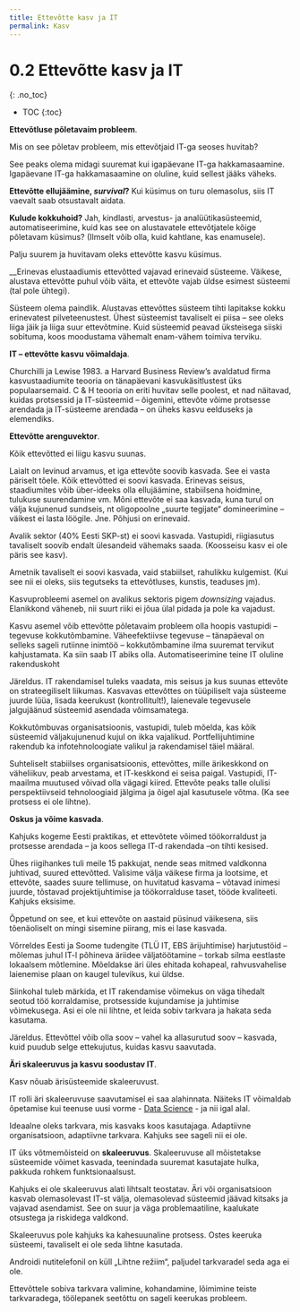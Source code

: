 ```yaml
---
title: Ettevõtte kasv ja IT
permalink: Kasv
---
```


# 0.2 Ettevõtte kasv ja IT
{: .no_toc}

- TOC
{:toc}

__Ettevõtluse põletavaim probleem__.

Mis on see põletav probleem, mis ettevõtjaid IT-ga seoses huvitab?

See peaks olema midagi suuremat kui igapäevane IT-ga hakkamasaamine. Igapäevane IT-ga hakkamasaamine on oluline, kuid sellest jääks väheks.

__Ettevõtte ellujäämine, _survival_?__ Kui küsimus on turu olemasolus, siis IT vaevalt saab otsustavalt aidata.

__Kulude kokkuhoid?__ Jah, kindlasti, arvestus- ja analüütikasüsteemid, automatiseerimine, kuid kas see on alustavatele ettevõtjatele kõige põletavam küsimus? (Ilmselt võib olla, kuid kahtlane, kas enamusele).

Palju suurem ja huvitavam oleks ettevõtte kasvu küsimus.

__Erinevas elustaadiumis ettevõtted vajavad erinevaid süsteeme. Väikese, alustava ettevõtte puhul võib väita, et ettevõte vajab üldse esimest süsteemi (tal pole ühtegi).

Süsteem olema paindlik. Alustavas ettevõttes süsteem tihti lapitakse kokku erinevatest pilveteenustest. Ühest süsteemist tavaliselt ei piisa – see oleks liiga jäik ja liiga suur ettevõtmine. Kuid süsteemid peavad üksteisega siiski sobituma, koos moodustama vähemalt enam-vähem toimiva terviku.

__IT – ettevõtte kasvu võimaldaja__.

Churchilli ja Lewise 1983. a Harvard Business Review’s avaldatud firma kasvustaadiumite teooria on tänapäevani kasvukäsitlustest üks populaarsemaid. C & H teooria on eriti huvitav selle poolest, et nad näitavad, kuidas protsessid ja IT-süsteemid – õigemini, ettevõte võime protsesse arendada ja IT-süsteeme arendada – on üheks kasvu eelduseks ja elemendiks.

__Ettevõtte arenguvektor__.

Kõik ettevõtted ei liigu kasvu suunas.

Laialt on levinud arvamus, et iga ettevõte soovib kasvada. See ei vasta päriselt tõele. Kõik ettevõtted ei soovi kasvada. Erinevas seisus,  staadiumites võib über-ideeks olla ellujäämine, stabiilsena hoidmine, tulukuse suurendamine vm. Mõni ettevõte ei saa kasvada, kuna turul on välja kujunenud sundseis, nt oligopoolne „suurte tegijate“ domineerimine – väikest ei lasta löögile. Jne. Põhjusi on erinevaid.

Avalik sektor (40% Eesti SKP-st) ei soovi kasvada. Vastupidi, riigiasutus tavaliselt soovib endalt ülesandeid vähemaks saada. (Koosseisu kasv ei ole päris see kasv).

Ametnik tavaliselt ei soovi kasvada, vaid stabiilset, rahulikku kulgemist. (Kui see nii ei oleks, siis tegutseks ta ettevõtluses, kunstis, teaduses jm).

Kasvuprobleemi asemel on avalikus sektoris pigem _downsizing_ vajadus. Elanikkond väheneb, nii suurt riiki ei jõua ülal pidada ja pole ka vajadust.

Kasvu asemel võib ettevõtte põletavaim probleem olla hoopis vastupidi – tegevuse kokkutõmbamine. Väheefektiivse tegevuse – tänapäeval on selleks sageli rutiinne inimtöö – kokkutõmbamine ilma suuremat tervikut kahjustamata. Ka siin saab IT abiks olla. Automatiseerimine teine IT oluline rakenduskoht

Järeldus. IT rakendamisel tuleks vaadata, mis seisus ja kus suunas ettevõte on strateegiliselt liikumas. Kasvavas ettevõttes on tüüpiliselt vaja süsteeme juurde lüüa, lisada keerukust (kontrollitult!), laienevale tegevusele jalgujäänud süsteemid asendada võimsamatega.

Kokkutõmbuvas organisatsioonis, vastupidi, tuleb mõelda, kas kõik süsteemid väljakujunenud kujul on ikka vajalikud. Portfellijuhtimine rakendub ka infotehnoloogiate valikul ja rakendamisel täiel määral.

Suhteliselt stabiilses organisatsioonis, ettevõttes, mille ärikeskkond on väheliikuv, peab arvestama, et IT-keskkond ei seisa paigal. Vastupidi, IT-maailma muutused võivad olla vägagi kiired. Ettevõte peaks talle olulisi perspektiivseid tehnoloogiaid jälgima ja õigel ajal kasutusele võtma. (Ka see protsess ei ole lihtne).

__Oskus ja võime kasvada__.

Kahjuks kogeme Eesti praktikas, et ettevõtete võimed töökorraldust ja protsesse arendada – ja koos sellega IT-d rakendada –on tihti kesised.

Ühes riigihankes tuli meile 15 pakkujat, nende seas mitmed valdkonna juhtivad, suured ettevõtted. Valisime välja väikese firma ja lootsime, et ettevõte, saades suure tellimuse, on huvitatud kasvama – võtavad inimesi juurde, tõstavad projektijuhtimise ja töökorralduse taset, tööde kvaliteeti. Kahjuks eksisime.

Õppetund on see, et kui ettevõte on aastaid püsinud väikesena, siis tõenäoliselt on mingi sisemine piirang, mis ei lase kasvada.

Võrreldes Eesti ja Soome tudengite (TLÜ IT, EBS ärijuhtimise) harjutustöid – mõlemas juhul IT-l põhineva äriidee väljatöötamine – torkab silma eestlaste lokaalsem mõtlemine. Mõeldakse äri üles ehitada kohapeal, rahvusvahelise laienemise plaan on kaugel tulevikus, kui üldse.

Siinkohal tuleb märkida, et IT rakendamise võimekus on väga tihedalt seotud töö korraldamise, protsesside kujundamise ja juhtimise võimekusega. Asi ei ole nii lihtne, et leida sobiv tarkvara ja hakata seda kasutama.

Järeldus. Ettevõttel võib olla soov – vahel ka allasurutud soov – kasvada, kuid puudub selge ettekujutus, kuidas kasvu saavutada.

__Äri skaleeruvus ja kasvu soodustav IT__.

Kasv nõuab ärisüsteemide skaleeruvust.

IT rolli äri skaleeruvuse saavutamisel ei saa alahinnata. Näiteks IT võimaldab õpetamise kui teenuse uusi vorme - [Data Science](https://www.springboard.com/workshops/data-science-career-track/) - ja nii igal alal.

Ideaalne oleks tarkvara, mis kasvaks koos kasutajaga. Adaptiivne organisatsioon, adaptiivne tarkvara. Kahjuks see sageli nii ei ole.

IT üks võtmemõisteid on __skaleeruvus__. Skaleeruvuse all mõistetakse süsteemide võimet kasvada, teenindada suuremat kasutajate hulka, pakkuda rohkem funktsionaalsust.

Kahjuks ei ole skaleeruvus alati lihtsalt teostatav. Äri või organisatsioon kasvab olemasolevast IT-st välja, olemasolevad süsteemid jäävad kitsaks ja vajavad asendamist. See on suur ja väga problemaatiline, kaalukate otsustega ja riskidega valdkond.

Skaleeruvus pole kahjuks ka kahesuunaline protsess. Ostes keeruka süsteemi, tavaliselt ei ole seda lihtne kasutada.

Androidi nutitelefonil on küll „Lihtne režiim“, paljudel tarkvaradel seda aga ei ole.

Ettevõttele sobiva tarkvara valimine, kohandamine, lõimimine teiste tarkvaradega, töölepanek seetõttu on sageli keerukas probleem.
